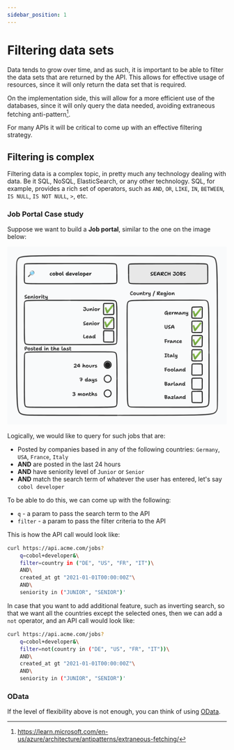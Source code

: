 ```yaml
---
sidebar_position: 1
---
```


# Filtering data sets

Data tends to grow over time, and as such, it is important to be able to filter the data sets that are returned by the API.
This allows for effective usage of resources, since it will only return the data set that is required.

On the implementation side, this will allow for a more efficient use of the databases, since it will only query the data
needed, avoiding extraneous fetching anti-pattern[^1].

For many APIs it will be critical to come up with an effective filtering strategy.

## Filtering is complex

Filtering data is a complex topic, in pretty much any technology dealing with data. Be it SQL, NoSQL, ElasticSearch, or
any other technology. SQL, for example, provides a rich set of operators, such as `AND`, `OR`, `LIKE`, `IN`, `BETWEEN`, `IS NULL`, `IS NOT NULL`, `>`, etc.

### Job Portal Case study

Suppose we want to build a **Job portal**, similar to the one on the image below:

![Job portal](./img/job-portal-search.png)

Logically, we would like to query for such jobs that are:

* Posted by companies based in any of the following countries: `Germany`, `USA`, `France`, `Italy`
* **AND** are posted in the last 24 hours
* **AND** have seniority level of `Junior` or `Senior`
* **AND** match the search term of whatever the user has entered, let's say `cobol developer`

To be able to do this, we can come up with the following:

* `q` - a param to pass the search term to the API
* `filter` - a param to pass the filter criteria to the API

This is how the API call would look like:

```bash title="Using q and filter query parameters"
curl https://api.acme.com/jobs?
    q=cobol+developer&\
    filter=country in ("DE", "US", "FR", "IT")\
    AND\
    created_at gt "2021-01-01T00:00:00Z"\
    AND\
    seniority in ("JUNIOR", "SENIOR")'
```

In case that you want to add additional feature, such as inverting search, so that we want all the countries except the selected ones,
then we can add a `not` operator, and an API call would look like:

```bash title="Filtering with not operator"
curl https://api.acme.com/jobs?
    q=cobol+developer&\
    filter=not(country in ("DE", "US", "FR", "IT"))\
    AND\
    created_at gt "2021-01-01T00:00:00Z"\
    AND\
    seniority in ("JUNIOR", "SENIOR")'
```

### OData

If the level of flexibility above is not enough, you can think of using [OData](/docs/guidelines/odata).

[^1]: https://learn.microsoft.com/en-us/azure/architecture/antipatterns/extraneous-fetching/